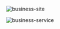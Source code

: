 ![business-site](https://user-images.githubusercontent.com/67522406/102297456-54b7fe80-3f75-11eb-8dc4-5c6f5478dd22.png)

![business-service](https://user-images.githubusercontent.com/67522406/102297477-5c77a300-3f75-11eb-97dd-2edf595b0413.png)

